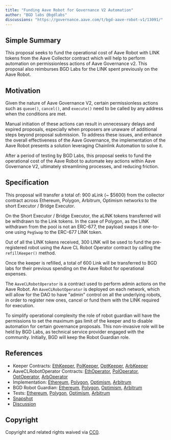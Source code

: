 ```yaml
---
title: "Funding Aave Robot for Governance V2 Automation"
author: "BGD labs @bgdlabs"
discussions: "https://governance.aave.com/t/bgd-aave-robot-v1/13091/"
---
```


## Simple Summary

This proposal seeks to fund the operational cost of Aave Robot with LINK tokens from the Aave Collector contract which will help to perform automation on permissionless actions of Aave Governance v2. This proposal also reimburses BGD Labs for the LINK spent previously on the Aave Robot.

## Motivation

Given the nature of Aave Governance V2, certain permissionless actions such as `queue()`, `cancel()`, and `execute()` need to be called by any address when the conditions are met. 

Manual initiation of these actions can result in unnecessary delays and expired proposals, especially when proposers are unaware of additional steps beyond proposal submission. To address these issues, and enhance the overall effectiveness of the Aave Governance, the implementation of the Aave Robot presents a solution leveraging Chainlink Automation to solve it.

After a period of testing by BGD Labs, this proposal seeks to fund the operational cost of the Aave Robot to automate key actions within Aave Governance V2, ultimately streamlining processes, and reducing friction.

## Specification

This proposal will transfer a total of: 900 aLink (~ $5600) from the collector contract across Ethereum, Polygon, Arbitrum, Optimism networks to the short Executor / Bridge Executor.

On the Short Executor / Bridge Executor, the aLINK tokens transferred will be withdrawn to the Link tokens. In the case of Polygon, as the LINK withdrawn from the pool is not an ERC-677, the payload swaps it one-to-one using `PegSwap` to the ERC-677 LINK token.

Out of all the LINK tokens received, 300 LINK will be used to fund the pre-registered robot using the Aave CL Robot Operator contract by calling the `refillKeeper()` method.

Once the keeper is refilled, a total of 600 Link will be transferred to BGD labs for their previous spending on the Aave Robot for operational expenses.

The `AaveCLRobotOperator` is a contract used to perform admin actions on the Aave Robot. An `AaveCLRobotOperator` is deployed on each network, which will allow for the DAO to have "admin" control on all the underlying robots, in order to register new ones, cancel or fund them with the LINK required for execution.

To simplify operational complexity the role of robot guardian will have the permissions to set the maximum gas limit of the keeper and to disable automation for certain governance proposals. This non-invasive role will be held by BGD Labs, as technical service provider engaged with the community.
Initially, BGD will keep the Robot Guardian role.

## References

- Keeper Contracts: [EthKeeper](https://etherscan.io/address/0x9EEa1Ba822d204077e9f90a92D30432417184587), [PolKeeper](https://polygonscan.com/address/0xDa98B308be8766501ec7Fe3eD9a48EfBD6c31a7B), [OptKeeper](https://optimistic.etherscan.io/address/0x102Bf2C03c1901AdBA191457A8c4A4eF18b40029), [ArbKeeper](https://arbiscan.io/address/0x864a6Aa4b8D4d84A7570fE2d0E4eCE8077AbcabB)
- AaveCLRobotOperator Contracts: [EthOperator](https://etherscan.io/address/0x020e452b463568f55bac6dc5afc8f0b62ea5f0f3), [PolOperator](https://polygonscan.com/address/0x4e8984d11a47ff89cd67c7651ecab6c00a74b4a9), [OptOperator](https://optimistic.etherscan.io/address/0x4f830bc2ddac99307a3709c85f7533842bda7c63), [ArbOperator](https://arbiscan.io/address/0xb0a73671c97bac9ba899cd1a23604fd2278cd02a)
- Implementation: [Ethereum](https://github.com/bgd-labs/aave-governance-v2-robot/blob/main/src/proposal/ProposalPayloadEthereumRobot.sol), [Polygon](https://github.com/bgd-labs/aave-governance-v2-robot/blob/main/src/proposal/ProposalPayloadPolygonRobot.sol), [Optimism](https://github.com/bgd-labs/aave-governance-v2-robot/blob/main/src/proposal/ProposalPayloadOptimismRobot.sol), [Arbitrum](https://github.com/bgd-labs/aave-governance-v2-robot/blob/main/src/proposal/ProposalPayloadArbitrumRobot.sol)
- BGD Robot Guardian: [Ethereum](https://etherscan.io/address/0xff37939808EcF199A2D599ef91D699Fb13dab7F7), [Polygon](https://polygonscan.com/address/0x7683177b05a92e8B169D833718BDF9d0ce809aA9), [Optimism](https://optimistic.etherscan.io/address/0x9867Ce43D2a574a152fE6b134F64c9578ce3cE03), [Arbitrum](https://arbiscan.io/address/0x87dFb794364f2B117C8dbaE29EA622938b3Ce465)
- Tests: [Ethereum](https://github.com/bgd-labs/aave-governance-v2-robot/blob/main/tests/ProposalPayloadEthereumRobot.t.sol), [Polygon](https://github.com/bgd-labs/aave-governance-v2-robot/blob/main/tests/ProposalPayloadPolygonRobot.t.sol), [Optimism](https://github.com/bgd-labs/aave-governance-v2-robot/blob/main/tests/ProposalPayloadOptimismRobot.t.sol), [Arbitrum](https://github.com/bgd-labs/aave-governance-v2-robot/blob/main/tests/ProposalPayloadArbitrumRobot.t.sol)
- [Snapshot](https://snapshot.org/#/aave.eth/proposal/0x763f55d7bc54c4e9699262d44522d16f789d14447815c344a977f0db5f90318b)
- [Discussion](https://governance.aave.com/t/bgd-aave-robot-v1/13091/)

## Copyright

Copyright and related rights waived via [CC0](https://creativecommons.org/publicdomain/zero/1.0/).
